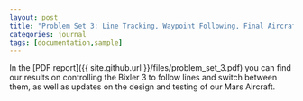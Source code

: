 ```yaml
---
layout: post
title: "Problem Set 3: Line Tracking, Waypoint Following, Final Aircraft Design"
categories: journal
tags: [documentation,sample]
---
```


In the [PDF report]({{ site.github.url }}/files/problem_set_3.pdf) you can find our results on controlling the Bixler 3 to follow lines and switch between them, as well as updates on the design and testing of our Mars Aircraft.
